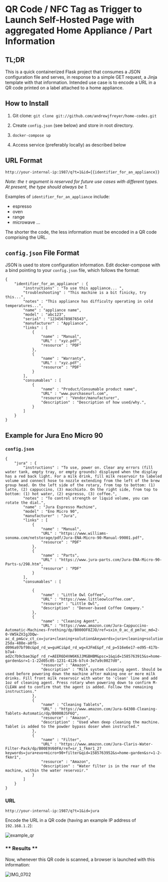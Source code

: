 # QR Code / NFC Tag as Trigger to Launch Self-Hosted Page with aggregated Home Appliance / Part Information

## **TL;DR**

This is a quick containerized Flask project that consumes a JSON configuration file and serves, in response to a simple GET request, a Jinja template with that information. Intended use case is to encode a URL in a QR code printed on a label attached to a home appliance. 

## **How to Install**

1. Git clone: `git clone git://github.com/andrewjfreyer/home-codes.git`

2. Create `config.json` (see below) and store in root directory. 

3. `docker-compose up`

4. Access service (preferably locally) as described below

## **URL Format**

```
http://your-internal-ip:1987/q?t=1&id={{identifier_for_an_appliance}}
```

*Note: the `t` argument is reserved for future use cases with different types. At present, the type should always be 1.*

Examples of `identifier_for_an_appliance` include: 

* espresso 
* oven
* range
* microwave
...

The shorter the code, the less information must be encoded in a QR code comprising the URL. 

## **`config.json` File Format**

JSON is used to store configuration information. Edit docker-compose with a bind pointing to your `config.json` file, which follows the format: 

```
{
	"identifier_for_an_appliance" : {
		"instructions" : "To use this appliance... ",
		"troubleshooting" : "This machine is a bit finicky, try this...",
		"notes" : "This appliance has difficulty operating in cold temperatures...",
		"name" : "appliance name",
		"model" : "abc123",
		"serial" : "123456789876543",
		"manufacturer" : "Appliance",
		"links" : [
			{
				"name" : "Manual",
				"URL" : "xyz.pdf",
				"resource" : "PDF"
			},
			{
				"name" : "Warranty",
				"URL" : "xyz.pdf",
				"resource" : "PDF"
			}
		],
		"consumables" : [
			{
				"name" : "Product/Consumable product name",
				"URL" : "www.purchaseurl.com",
				"resource" : "Vendor/manufacturer",
				"description" : "Description of how used/why.",
			}
		]
	}
}
```

## **Example for Jura Eno Micro 90**

### `config.json`

```
{
	"jura" : {
		"instructions" : "To use, power on. Clear any errors (fill water tank, empty tray, or empty grounds) displayed when the display has a red back light. For a milk drink, fill milk reservoir to labeled volume and connect hose to nozzle extending from the left of the brew group head. On the left side of the rotary, from top to bottom: (1) latte, (2) cappuccino, (3) macchiato. On the right side, from top to bottom: (1) hot water, (2) espresso, (3) coffee.",
		"notes" : "To control strength or liquid volume, you can rotate the dial.",
		"name" : "Jura Espresso Machine",
		"model" : "Eno Micro 90",
		"manufacturer" : "Jura",
		"links" : [
			{
				"name" : "Manual",
				"URL" : "https://www.williams-sonoma.com/netstorage/pdf/Jura-ENA-Micro-90-Manual-99001.pdf",
				"resource" : "PDF"
			},
			{
				"name" : "Parts",
				"URL" : "https://www.jura-parts.com/Jura-ENA-Micro-90-Parts-s/298.htm",
				"resource" : "PDF"
			}
		],
		"consumables" : [

			{
				"name" : "Little Owl Coffee",
				"URL" : "https://www.littleowlcoffee.com",
				"resource" : "Little Owl",
				"description" : "Denver-based Coffee Company."
			},
			{
				"name" : "Cleaning Agent",
				"URL" : "https://www.amazon.com/Jura-Cappuccino-Automatic-Machines-Frothing/dp/B000OF8ZJO/ref=sxin_0_ac_d_pm?ac_md=2-0-VW5kZXIgJDQw-ac_d_pm&cv_ct_cx=jura+cleaning+solution&keywords=jura+cleaning+solution&pd_rd_i=B000OF8ZJO&pd_rd_r=1c298e23-25da-488e-a0fb-d096a97bf98c&pd_rd_w=guHCi&pd_rd_wg=XJFmE&pf_rd_p=516e6e17-ed95-417b-b7a4-ad2c7b9cbae3&pf_rd_r=AEER6D4VW6K6JJMGBHBM&psc=1&qid=1585763915&s=home-garden&sr=1-1-22d05c05-1231-4126-b7c4-3e7a9c0027d0",
				"resource" : "Amazon",
				"description" : "Milk system cleaning agent. Should be used before powering down the machine after making one or more milk drinks. Fill front milk reservoir with water to 'clean' line and add 1oz of cleaning agent. Press rotary when powering down to confirm M-CLEAN and to confirm that the agent is added. Follow the remaining instructions."
			},
			{
                "name" : "Cleaning Tablets",
                "URL" : "https://www.amazon.com/Jura-64308-Cleaning-Tablets-Automatic/dp/B000BJSF6Q",
                "resource" : "Amazon",
				"description" : "Used when deep cleaning the machine. Tablet is added to the powder bypass doser when instructed."
            },
			{
				"name" : "Filter",
				"URL" : "https://www.amazon.com/Jura-Claris-Water-Filter-Pack/dp/B00E9V60FA/ref=sr_1_fkmr1_2?keywords=jura+evo+micro+90+filter&qid=1585763952&s=home-garden&sr=1-2-fkmr1",
				"resource" : "Amazon",
				"description" : "Water filter is in the rear of the machine, within the water reservoir."
			}
		]
	}
}
```

### **URL**

```
http://your-internal-ip:1987/q?t=1&id=jura
```

Encode the URL in a QR code (having an example IP address of `192.168.1.2`): 

![example_qr](https://user-images.githubusercontent.com/6710151/78457895-d3c90900-766a-11ea-9d02-90dfcf37fe04.png)

### ** Results **

Now, whenever this QR code is scanned, a browser is launched with this information: 

![IMG_0702](https://user-images.githubusercontent.com/6710151/78458005-9e70eb00-766b-11ea-8a94-da76d01b3aa8.PNG)
